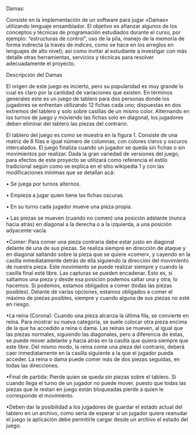 Damas:

Consiste en la implementación de un software para jugar «Damas»
utilizando lenguaje ensamblador. El objetivo es afianzar algunos de los conceptos y técnicas de
programación estudiados durante el curso, por ejemplo: “estructuras de control”, uso de la pila, manejo
de la memoria de forma indirecta (a través de índices, como se hace en los arreglos en lenguajes de alto
nivel); así como invitar al estudiante a investigar con más detalle otras herramientas, servicios y
técnicas para resolver adecuadamente el proyecto.

Descripción del Damas

El origen de este juego es incierto, pero su popularidad es muy grande lo cual es claro por la cantidad
de variaciones que existen. En términos generales este es un juego de tablero para dos personas donde
los jugadores se enfrentan utilizando 12 fichas cada uno; dispuestas en dos extremos del tablero y solo
sobre casillas de un mismo color. Alternando en los turnos de juego y moviendo las fichas solo en
diagonal, los jugadores deben eliminar del tablero las piezas del contrario.


El tablero del juego es como se muestra en la figura 1. Consiste de una matriz de 8 filas e igual número
de columnas, con colores claros y oscuros intercalados. El juego finaliza cuando un jugador se queda
sin fichas o sin movimientos por realizar.
Dada la gran variedad de versiones del juego, para efectos de este proyecto se utilizará como referencia
el estilo tradicional según como se explica en el sitio wikipedia 1 y con las modificaciones mínimas que
se detallan acá:

• Se juega por turnos alternos.

• Empieza a jugar quien tiene las fichas oscuras.

• En su turno cada jugador mueve una pieza propia.

• Las piezas se mueven (cuando no comen) una posición adelante (nunca hacia atrás) en diagonal
   a la derecha o a la izquierda, a una posición adyacente vacía.

•Comer: Para comer una pieza contraria debe estar justo en diagonal delante de una de sus
piezas. Se realiza siempre en dirección de ataque y en diagonal saltando sobre la pieza que se
quiere «comer», y cayendo en la casilla inmediatamente detrás de ella siguiendo la dirección del
movimiento de nuestra pieza. Este movimiento se puede realizar siempre y cuando la casilla
final esté libre. Las capturas se pueden encadenar. Esto es, si saltamos una pieza y desde esa
posición podemos saltar una y otra, lo hacemos. Si podemos, estamos obligados a comer (todas
las piezas posibles). Delante de varias opciones, estamos obligados a comer el máximo de
piezas posibles, siempre y cuando alguna de sus piezas no esté en riesgo.

•La reina (Corona): Cuando una pieza alcanza la última fila, se convierte en reina. Para mostrar
su nueva categoría, se suele colocar otra pieza encima de la que ha accedido a reina o dama. Las
reinas se mueven, al igual que las piezas normales, siguiendo las diagonales, pero a diferencia
de éstas, se puede mover adelante y hacia atrás en la casilla que quiera siempre que este libre.
Del mismo modo, la reina come una pieza del contrario, deberá caer inmediatamente en la
casilla siguiente a la que el jugador pueda acceder. La reina o dama puede comer más de dos
piezas seguidas, en todas las direcciones.

•Final de partida: Pierde quien se queda sin piezas sobre el tablero. Si cuando llega el turno de
un jugador no puede mover, puesto que todas las piezas que le restan en juego están bloqueadas
pierde a quien le corresponde el movimiento.

•Deben dar la posibilidad a los jugadores de guardar el estado actual del tablero en un archivo,
como sería de esperar si un jugador quiere reanudar el juego la aplicación debe permitirle
cargar desde un archivo el estado del juego.


